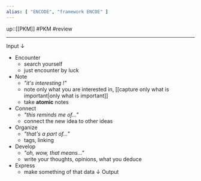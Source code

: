 ```yaml
---
alias: [ "ENCODE", "framework ENCOE" ]
---
```

up::[[PKM]]
#PKM #review 

----

Input
$\downarrow$
- Encounter
    - search yourself
    - just encounter by luck
- Note 
    - _"it's interesting !"_
    - note only what you are interested in, [[capture only what is important|only what is important]]
    - take **atomic** notes
- Connect 
    - _"this reminds me of..."_
    - connect the new idea to other ideas
- Organize 
    - _"that's a part of..."_
    - tags, linking
- Develop
    - _"oh, wow, that means..."_
    - write your thoughts, opinions, what you deduce
- Express 
    - make something of that data
$\downarrow$
Output


